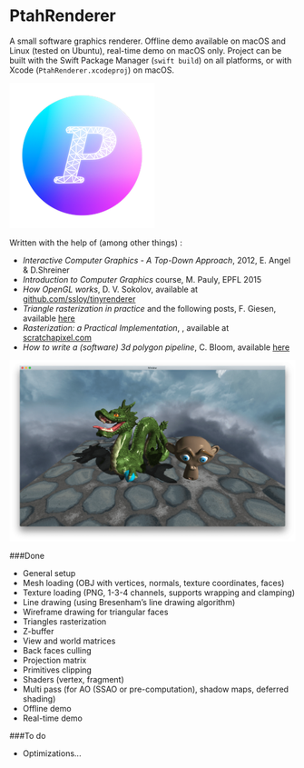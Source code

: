 # PtahRenderer

A small software graphics renderer. Offline demo available on macOS and Linux (tested on Ubuntu), real-time demo on macOS only.
Project can be built with the Swift Package Manager (`swift build`) on all platforms, or with Xcode (`PtahRenderer.xcodeproj`) on macOS.

![](images/icon.png)

Written with the help of (among other things) :

- *Interactive Computer Graphics - A Top-Down Approach*, 2012, E. Angel & D.Shreiner
- *Introduction to Computer Graphics* course, M. Pauly, EPFL 2015
- *How OpenGL works*, D. V. Sokolov, available at [github.com/ssloy/tinyrenderer](https://github.com/ssloy/tinyrenderer/wiki)
- *Triangle rasterization in practice* and the following posts, F. Giesen, available [here](https://fgiesen.wordpress.com/2013/02/08/triangle-rasterization-in-practice/)
- *Rasterization: a Practical Implementation*, , available at [scratchapixel.com](https://www.scratchapixel.com/lessons/3d-basic-rendering/rasterization-practical-implementation/overview-rasterization-algorithm)
- *How to write a (software) 3d polygon pipeline*, C. Bloom, available [here](http://www.cbloom.com/3d/techdocs/pipeline.txt)


![Image produced with the software renderer](images/header.png)

###Done
* General setup
* Mesh loading (OBJ with vertices, normals, texture coordinates, faces)
* Texture loading (PNG, 1-3-4 channels, supports wrapping and clamping)
* Line drawing (using Bresenham’s line drawing algorithm)
* Wireframe drawing for triangular faces
* Triangles rasterization
* Z-buffer
* View and world matrices
* Back faces culling
* Projection matrix
* Primitives clipping
* Shaders (vertex, fragment)
* Multi pass (for AO (SSAO or pre-computation), shadow maps, deferred shading)
* Offline demo
* Real-time demo



###To do
* Optimizations...